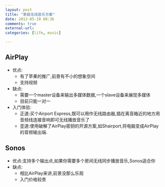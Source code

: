 ```yaml
---
layout: post
title: "家庭无线音乐方案"
date: 2012-05-10 00:36
comments: true
external-url: 
categories: [life, music]

---
```


## AirPlay 


* 优点: 
	* 有了苹果的推广,前景有不小的想象空间
	* 支持视频
* 缺点: 
    * 需要一个master设备来输出多媒体数据,一个slave设备来展现多媒体
    * 目前只能一对一
* 入门体验: 
    * 正道:买个Airport Express,既可以用作无线路由器,插在离音箱近的地方用音频线连接音响即可无线播放音乐了
    * 歪道:使用破解了AirPlay密钥的开源方案,如Shairport,将电脑变成AirPlay的音频输出端.

## Sonos

* 优点:支持多个输出点,如果你需要多个房间无线同步播放音乐,Sonos适合你
* 缺点:
    * 相比AirPlay来讲,前景没那么乐观
    * 入门价格较贵

